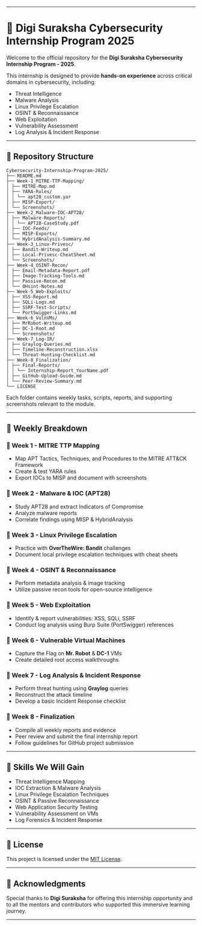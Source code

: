 
---

# 🚨 Digi Suraksha Cybersecurity Internship Program 2025

Welcome to the official repository for the **Digi Suraksha Cybersecurity Internship Program - 2025**.

This internship is designed to provide **hands-on experience** across critical domains in cybersecurity, including:

* Threat Intelligence
* Malware Analysis
* Linux Privilege Escalation
* OSINT & Reconnaissance
* Web Exploitation
* Vulnerability Assessment
* Log Analysis & Incident Response

---

## 📁 Repository Structure

```
Cybersecurity-Internship-Program-2025/
├── README.md
├── Week-1_MITRE-TTP-Mapping/
│ ├── MITRE-Map.md
│ ├── YARA-Rules/
│ │ └── apt28_custom.yar
│ ├── MISP-Export/
│ └── Screenshots/
├── Week-2_Malware-IOC-APT28/
│ ├── Malware-Reports/
│ │ └── APT28-CaseStudy.pdf
│ ├── IOC-Feeds/
│ ├── MISP-Exports/
│ └── HybridAnalysis-Summary.md
├── Week-3_Linux-Privesc/
│ ├── Bandit-Writeup.md
│ ├── Local-Privesc-CheatSheet.md
│ └── Screenshots/
├── Week-4_OSINT-Recon/
│ ├── Email-Metadata-Report.pdf
│ ├── Image-Tracking-Tools.md
│ ├── Passive-Recon.md
│ └── OHsint-Notes.md
├── Week-5_Web-Exploits/
│ ├── XSS-Report.md
│ ├── SQLi-Logs.md
│ ├── SSRF-Test-Scripts/
│ └── PortSwigger-Links.md
├── Week-6_VulnVMs/
│ ├── MrRobot-Writeup.md
│ ├── DC-1-Root.md
│ └── Screenshots/
├── Week-7_Log-IR/
│ ├── Graylog-Queries.md
│ ├── Timeline-Reconstruction.xlsx
│ └── Threat-Hunting-Checklist.md
├── Week-8_Finalization/
│ ├── Final-Reports/
│ │ └── Internship-Report_YourName.pdf
│ ├── GitHub-Upload-Guide.md
│ └── Peer-Review-Summary.md
└── LICENSE
```

Each folder contains weekly tasks, scripts, reports, and supporting screenshots relevant to the module.

---

## 📅 Weekly Breakdown

### 🔹 Week 1 - MITRE TTP Mapping

* Map APT Tactics, Techniques, and Procedures to the MITRE ATT\&CK Framework
* Create & test YARA rules
* Export IOCs to MISP and document with screenshots

### 🔹 Week 2 - Malware & IOC (APT28)

* Study APT28 and extract Indicators of Compromise
* Analyze malware reports
* Correlate findings using MISP & HybridAnalysis

### 🔹 Week 3 - Linux Privilege Escalation

* Practice with **OverTheWire: Bandit** challenges
* Document local privilege escalation techniques with cheat sheets

### 🔹 Week 4 - OSINT & Reconnaissance

* Perform metadata analysis & image tracking
* Utilize passive recon tools for open-source intelligence

### 🔹 Week 5 - Web Exploitation

* Identify & report vulnerabilities: XSS, SQLi, SSRF
* Conduct log analysis using Burp Suite (PortSwigger) references

### 🔹 Week 6 - Vulnerable Virtual Machines

* Capture the Flag on **Mr. Robot** & **DC-1** VMs
* Create detailed root access walkthroughs

### 🔹 Week 7 - Log Analysis & Incident Response

* Perform threat hunting using **Graylog** queries
* Reconstruct the attack timeline
* Develop a basic Incident Response checklist

### 🔹 Week 8 - Finalization

* Compile all weekly reports and evidence
* Peer review and submit the final internship report
* Follow guidelines for GitHub project submission

---

## 🧠 Skills We Will Gain

* Threat Intelligence Mapping
* IOC Extraction & Malware Analysis
* Linux Privilege Escalation Techniques
* OSINT & Passive Reconnaissance
* Web Application Security Testing
* Vulnerability Assessment on VMs
* Log Forensics & Incident Response

---

## 📄 License

This project is licensed under the [MIT License](https://github.com/deepadwitya/Cybersecurity_Internship_Digisuraksha/blob/main/LICENSE).

---

## 🙏 Acknowledgments

Special thanks to **Digi Suraksha** for offering this internship opportunity and to all the mentors and contributors who supported this immersive learning journey.

--- 
